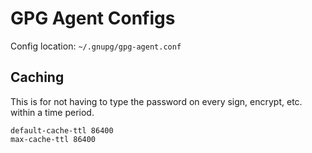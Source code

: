 # GPG Agent Configs

Config location: `~/.gnupg/gpg-agent.conf`

## Caching

This is for not having to type the password on every sign, encrypt, etc. within a time period.

```
default-cache-ttl 86400
max-cache-ttl 86400
```

